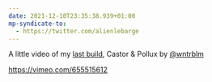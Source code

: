 ```yaml
---
date: 2021-12-10T23:35:38.939+01:00
mp-syndicate-to:
  - https://twitter.com/alienlebarge
---
```

A little video of my [last build](https://alienlebarge.ch/photos/2021/12/41h1e/), Castor & Pollux by [@wntrblm](https://twitter.com/wntrblm)

https://vimeo.com/655515612
